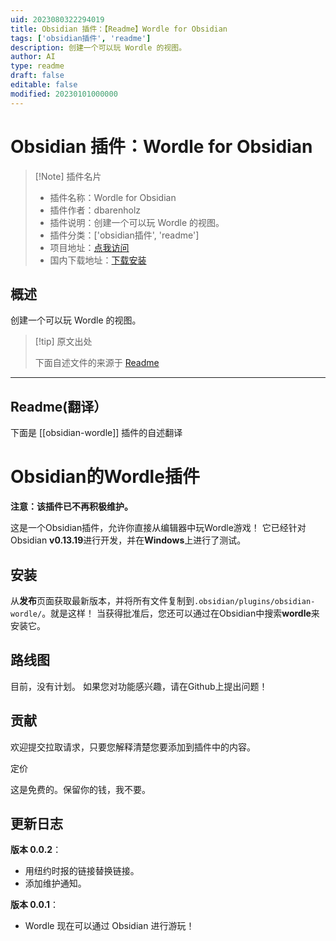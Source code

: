 ```yaml
---
uid: 2023080322294019
title: Obsidian 插件：【Readme】Wordle for Obsidian
tags: ['obsidian插件', 'readme']
description: 创建一个可以玩 Wordle 的视图。
author: AI
type: readme
draft: false
editable: false
modified: 20230101000000
---
```


# Obsidian 插件：Wordle for Obsidian

> [!Note] 插件名片
> - 插件名称：Wordle for Obsidian
> - 插件作者：dbarenholz
> - 插件说明：创建一个可以玩 Wordle 的视图。
> - 插件分类：['obsidian插件', 'readme']
> - 项目地址：[点我访问](https://github.com/dbarenholz/obsidian-wordle)
> - 国内下载地址：[下载安装](https://pkmer.cn/products/plugin/pluginMarket/?obsidian-wordle)

## 概述

创建一个可以玩 Wordle 的视图。



> [!tip] 原文出处
> 
>下面自述文件的来源于 [Readme](https://ghproxy.net/https://raw.githubusercontent.com/dbarenholz/obsidian-wordle/main/README.md)
> 

---

## Readme(翻译）

下面是 [[obsidian-wordle]] 插件的自述翻译


# Obsidian的Wordle插件

**注意：该插件已不再积极维护。**

这是一个Obsidian插件，允许你直接从编辑器中玩Wordle游戏！
它已经针对Obsidian **v0.13.19**进行开发，并在**Windows**上进行了测试。

## 安装

从**发布**页面获取最新版本，并将所有文件复制到`.obsidian/plugins/obsidian-wordle/`。就是这样！
当获得批准后，您还可以通过在Obsidian中搜索**wordle**来安装它。

## 路线图

目前，没有计划。
如果您对功能感兴趣，请在Github上提出问题！

## 贡献

欢迎提交拉取请求，只要您解释清楚您要添加到插件中的内容。

定价

这是免费的。保留你的钱，我不要。

## 更新日志

**版本 0.0.2**：

- 用纽约时报的链接替换链接。
- 添加维护通知。

**版本 0.0.1**：

- Wordle 现在可以通过 Obsidian 进行游玩！



